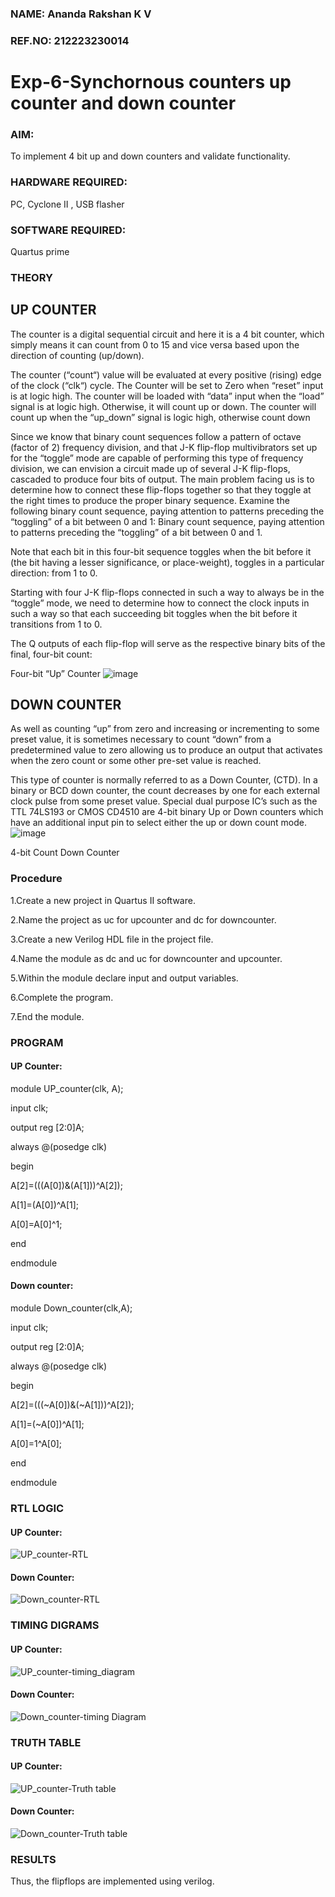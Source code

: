 ### NAME: Ananda Rakshan K V
### REF.NO: 212223230014
# Exp-6-Synchornous counters  up counter and down counter 
### AIM:
To implement 4 bit up and down counters and validate  functionality.
### HARDWARE REQUIRED:
PC, Cyclone II , USB flasher
### SOFTWARE REQUIRED:   
Quartus prime
### THEORY 
## UP COUNTER 
The counter is a digital sequential circuit and here it is a 4 bit counter, which simply means it can count from 0 to 15 and vice versa based upon the direction of counting (up/down). 

The counter (“count“) value will be evaluated at every positive (rising) edge of the clock (“clk“) cycle.
The Counter will be set to Zero when “reset” input is at logic high.
The counter will be loaded with “data” input when the “load” signal is at logic high. Otherwise, it will count up or down.
The counter will count up when the “up_down” signal is logic high, otherwise count down

Since we know that binary count sequences follow a pattern of octave (factor of 2) frequency division, and that J-K flip-flop multivibrators set up for the “toggle” mode are capable of performing this type of frequency division, we can envision a circuit made up of several J-K flip-flops, cascaded to produce four bits of output.
The main problem facing us is to determine how to connect these flip-flops together so that they toggle at the right times to produce the proper binary sequence.
Examine the following binary count sequence, paying attention to patterns preceding the “toggling” of a bit between 0 and 1:
Binary count sequence, paying attention to patterns preceding the “toggling” of a bit between 0 and 1.

Note that each bit in this four-bit sequence toggles when the bit before it (the bit having a lesser significance, or place-weight), toggles in a particular direction: from 1 to 0.



 
 

Starting with four J-K flip-flops connected in such a way to always be in the “toggle” mode, we need to determine how to connect the clock inputs in such a way so that each succeeding bit toggles when the bit before it transitions from 1 to 0.

The Q outputs of each flip-flop will serve as the respective binary bits of the final, four-bit count:

  
 

Four-bit “Up” Counter
![image](https://user-images.githubusercontent.com/36288975/169644758-b2f4339d-9532-40c5-af40-8f4f8c942e2c.png)



## DOWN COUNTER 

As well as counting “up” from zero and increasing or incrementing to some preset value, it is sometimes necessary to count “down” from a predetermined value to zero allowing us to produce an output that activates when the zero count or some other pre-set value is reached.

This type of counter is normally referred to as a Down Counter, (CTD). In a binary or BCD down counter, the count decreases by one for each external clock pulse from some preset value. Special dual purpose IC’s such as the TTL 74LS193 or CMOS CD4510 are 4-bit binary Up or Down counters which have an additional input pin to select either the up or down count mode.
![image](https://user-images.githubusercontent.com/36288975/169644844-1a14e123-7228-4ed8-81a9-eb937dff4ac8.png)


4-bit Count Down Counter
### Procedure

1.Create a new project in Quartus II software.

2.Name the project as uc for upcounter and dc for downcounter.

3.Create a new Verilog HDL file in the project file.

4.Name the module as dc and uc for downcounter and upcounter.

5.Within the module declare input and output variables.

6.Complete the program.

7.End the module.

### PROGRAM 
#### UP Counter:

module UP_counter(clk, A);

input clk;

output reg [2:0]A;

always @(posedge clk)

begin

A[2]=(((A[0])&(A[1]))^A[2]);
 
A[1]=(A[0])^A[1];
 
A[0]=A[0]^1;
 
end

endmodule

#### Down counter:

module Down_counter(clk,A);

input clk;

output reg [2:0]A;

always @(posedge clk)

begin

A[2]=(((~A[0])&(~A[1]))^A[2]);

A[1]=(~A[0])^A[1];

A[0]=1^A[0];

end

endmodule

### RTL LOGIC
#### UP Counter:
![UP_counter-RTL](https://github.com/anandarakshan/Exp-7-Synchornous-counters-/assets/139217934/49cf5858-4e14-4fac-8648-ff8d9e9c3225)

#### Down Counter:
![Down_counter-RTL](https://github.com/anandarakshan/Exp-7-Synchornous-counters-/assets/139217934/4e65060f-7265-40c0-8d9e-4c2caf9191cc)

### TIMING DIGRAMS
#### UP Counter:
![UP_counter-timing_diagram](https://github.com/anandarakshan/Exp-7-Synchornous-counters-/assets/139217934/9b8d609f-edbf-4764-9d3f-4d6dcb38febd)

#### Down Counter:
![Down_counter-timing Diagram](https://github.com/anandarakshan/Exp-7-Synchornous-counters-/assets/139217934/c5c50286-ff33-49e4-acf6-84447d09e688)

### TRUTH TABLE 
#### UP Counter:
![UP_counter-Truth table](https://github.com/anandarakshan/Exp-7-Synchornous-counters-/assets/139217934/1c50d6bc-b90d-4cfa-99b9-8d54411ebfa7)


#### Down Counter:
![Down_counter-Truth table](https://github.com/anandarakshan/Exp-7-Synchornous-counters-/assets/139217934/533606ac-1ac3-4e76-92ea-eb0480d78784)


### RESULTS 
Thus, the flipflops are implemented using verilog.
